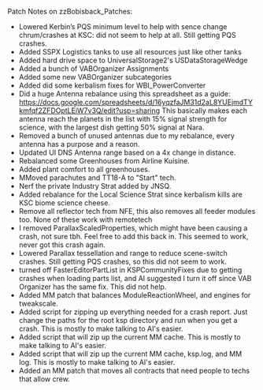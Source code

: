 Patch Notes on zzBobisback_Patches:

* Lowered Kerbin’s PQS minimum level to help with sence change chrum/crashes at KSC: did not seem to help at all. Still getting PQS crashes.
* Added SSPX Logistics tanks to use all resources just like other tanks
* Added hard drive space to UniversalStorage2's USDataStorageWedge
* Added a bunch of VABOrganizer Assignments
* Added some new VABOrganizer subcategories
* Added did some kerbalism fixes for WBI_PowerConverter
* Did a huge Antenna rebalance using this spreadsheet as a guide: https://docs.google.com/spreadsheets/d/16yqzfaJM31d2aL8YUEjmdTYkmfqf2ZFDOptLEiW7v3Q/edit?usp=sharing This basically makes each antenna reach the planets in the list with 15% signal strength for science, with the largest dish getting 50% signal at Nara.
* Removed a bunch of unused antennas due to my rebalance, every antenna has a purpose and a reason.
* Updated UI DNS Antenna range based on a 4x change in distance.
* Rebalanced some Greenhouses from Airline Kuisine.
* Added plant comfort to all greenhouses.
* MMoved parachutes and TT18-A to "Start" tech.
* Nerf the private Industry Strat added by JNSQ.
* Added rebalance for the Local Science Strat since kerbalism kills are KSC biome science cheese.
* Remove all reflector tech from NFE, this also removes all feeder modules too. None of these work with remotetech
* I removed ParallaxScaledProperties, which might have been causing a crash, not sure tbh. Feel free to add this back in. This seemed to work, never got this crash again.
* Lowered Parallax tessellation and range to reduce scene-switch crashes. Still getting PQS crashes, so this did not seem to work.
* turned off FasterEditorPartList in KSPCommunityFixes due to getting crashes when loading parts list, and AI suggested I turn it off since VAB Organizer has the same fix. This did not help.
* Added MM patch that balances ModuleReactionWheel, and engines for tweakscale.
* Added script for zipping up everything needed for a crash report. Just change the paths for the root ksp directory and run when you get a crash. This is mostly to make talking to AI's easier.
* Added script that will zip up the current MM cache. This is mostly to make talking to AI's easier.
* Added script that will zip up the current MM cache, ksp.log, and MM log. This is mostly to make talking to AI's easier.
* Added an MM patch that moves all contracts that need people to techs that allow crew. 